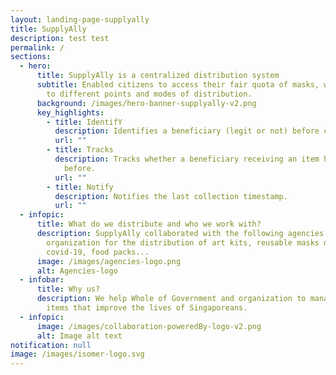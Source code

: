 ```yaml
---
layout: landing-page-supplyally
title: SupplyAlly
description: test test
permalink: /
sections:
  - hero:
      title: SupplyAlly is a centralized distribution system
      subtitle: Enabled citizens to access their fair quota of masks, with flexibility
        to different points and modes of distribution.
      background: /images/hero-banner-supplyally-v2.png
      key_highlights:
        - title: IdentifY
          description: Identifies a beneficiary (legit or not) before collection.
          url: ""
        - title: Tracks
          description: Tracks whether a beneficiary receiving an item has received it
            before.
          url: ""
        - title: Notify
          description: Notifies the last collection timestamp.
          url: ""
  - infopic:
      title: What do we distribute and who we work with?
      description: SupplyAlly collaborated with the following agencies and
        organization for the distribution of art kits, reusable masks during
        covid-19, food packs...
      image: /images/agencies-logo.png
      alt: Agencies-logo
  - infobar:
      title: Why us?
      description: We help Whole of Government and organization to manage & distribute
        items that improve the lives of Singaporeans.
  - infopic:
      image: /images/collaboration-poweredBy-logo-v2.png
      alt: Image alt text
notification: null
image: /images/isomer-logo.svg
---
```

